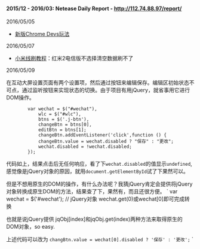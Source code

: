 #### 2015/12 - 2016/03: Netease Daily Report - http://112.74.88.97/report/ 

2016/05/05 

* [新版Chrome Devs玩法](http://umaar.github.io/devtools-animated-2016/#/)

2016/05/07
* [小米线刷教程](http://www.miui.com/shuaji-393.html)：红米2电信版不选择清空数据刷不了

2016/05/09

在互动大屏设置页面有两个设置项，然后通过按钮来编辑保存。编辑区初始状态不可点，通过监听按钮来实现状态的切换。由于项目有用jQuery，就省事用它进行DOM操作。
```
        var wechat = $("#wechat"),
            wlc = $("#wlc"),
            btns = $('.j-btn'),
            changeBtn = btns[0],
            editBtn = btns[1];
            changeBtn.addEventListener('click',function () {
            changeBtn.value = wechat.disabled ? "保存" : "更改";
            wechat.disabled = !wechat.disabled;
        });
```
代码如上，结果点击后无任何响应，看了下`wechat.disabled`的值显示`undefined`,感觉像是jQuery对象的原因，就用`document.getElementById`试了下果然可以。

但是不想用原生的DOM的操作，有什么办法呢？我猜jQuery肯定会提供将jQuery对象转换成原生DOM的方法，结果查了下，果然有，而且还很方便。
`
var wechat = $('#wechat'); // jQuery对象
wechat.get(0)或wechat[0]即可完成转换

也就是说jQuery提供 jqObj[index]和jqObj.get(index)两种方法来取得原生的DOM对象，so easy.

上述代码可以改为
`changBtn.value = wechat[0].disabled ? '保存' : '更改';`
`

